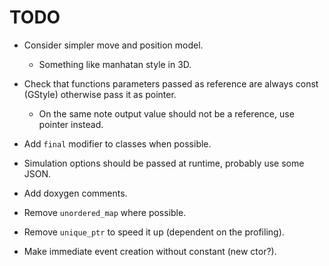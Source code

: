 # TODO

* Consider simpler move and position model.
	* Something like manhatan style in 3D.

* Check that functions parameters passed as reference are always const (GStyle)
	otherwise pass it as pointer.
	* On the same note output value should not be a reference, use pointer
	instead.

* Add `final` modifier to classes when possible.

* Simulation options should be passed at runtime, probably use some JSON.

* Add doxygen comments.

* Remove `unordered_map` where possible.

* Remove `unique_ptr` to speed it up (dependent on the profiling).

* Make immediate event creation without constant (new ctor?).

